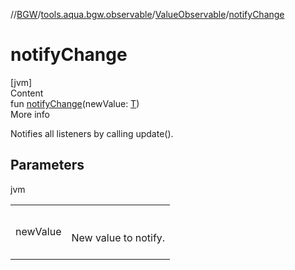 //[BGW](../../../index.md)/[tools.aqua.bgw.observable](../index.md)/[ValueObservable](index.md)/[notifyChange](notify-change.md)



# notifyChange  
[jvm]  
Content  
fun [notifyChange](notify-change.md)(newValue: [T](index.md))  
More info  


Notifies all listeners by calling update().



## Parameters  
  
jvm  
  
| | |
|---|---|
| <a name="tools.aqua.bgw.observable/ValueObservable/notifyChange/#TypeParam(bounds=[kotlin.Any?])/PointingToDeclaration/"></a>newValue| <a name="tools.aqua.bgw.observable/ValueObservable/notifyChange/#TypeParam(bounds=[kotlin.Any?])/PointingToDeclaration/"></a><br><br>New value to notify.<br><br>|
  
  



